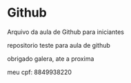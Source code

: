 # Github

Arquivo da aula de Github para iniciantes

repositorio teste para aula de github

obrigado galera, ate a proxima 

meu cpf: 8849938220
